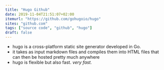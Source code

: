 ```yaml
---
title: "Hugo Github"
date: 2019-11-04T21:51:07+02:00
itemurl: "https://github.com/gohugoio/hugo"
sites: "github.com"
tags: ["source code", "github", "hugo"]
draft: false
---
```


- hugo is a cross-platform static site generator developed in Go.
- it takes as input markdown files and compiles them into HTML files that can then be hosted pretty much anywhere
- hugo is flexible but also fast. _very fast._
